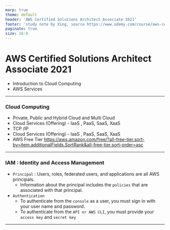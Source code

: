 ```yaml
---
marp: true
theme: default
header: 'AWS Certified Solutions Architect Associate 2021'
footer: 'study note by Xing, source https://www.udemy.com/course/aws-certified-solutions-architect-associate-/'
paginate: true
size: 16:9
---
```


# AWS Certified Solutions Architect Associate 2021

- Introduction to Cloud Computing
- AWS Services

---

### Cloud Computing

- Private, Public and Hybrid Cloud and Multi Cloud
- Cloud Services (Offering) - IaaS , PaaS, SaaS, XaaS
- TCP /IP
- Cloud Services (Offering) - IaaS , PaaS, SaaS, XaaS
- AWS Free Tier https://aws.amazon.com/free/?all-free-tier.sort-by=item.additionalFields.SortRank&all-free-tier.sort-order=asc

---

### IAM : Identity and Access Management

- `Principal` : Users, roles, federated users, and applications are all AWS principals.
  - Information about the principal includes the `policies` that are associated with that principal.
- `Authentication`
  - To authenticate from the `console` as a user, you must sign in with your user name and password.
  - To authenticate from the `API or AWS CLI`, you must provide your `access key` and `secret key`

---

###
